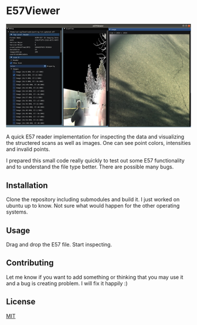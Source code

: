 # E57Viewer

![Example view](example.jpeg)

A quick E57 reader implementation for inspecting the data and visualizing the structered scans as well as images. One can see point colors, intensities and invalid points.

I prepared this small code really quickly to test out some E57 functionality and to understand the file type better. There are possible many bugs. 

## Installation

Clone the repository including submodules and build it. I just worked on ubuntu up to know. Not sure what would happen for the other operating systems.

## Usage

Drag and drop the E57 file. Start inspecting.


## Contributing
Let me know if you want to add something or thinking that you may use it and a bug is creating problem. I will fix it happily :) 

## License
[MIT](https://choosealicense.com/licenses/mit/)
